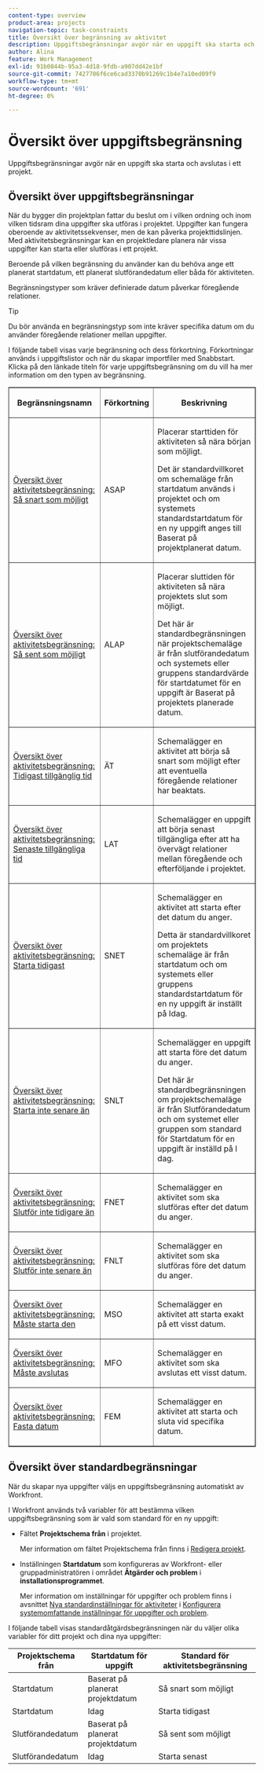 ```yaml
---
content-type: overview
product-area: projects
navigation-topic: task-constraints
title: Översikt över begränsning av aktivitet
description: Uppgiftsbegränsningar avgör när en uppgift ska starta och avslutas i ett projekt.
author: Alina
feature: Work Management
exl-id: 91b0844b-95a3-4d18-9fdb-a907dd42e1bf
source-git-commit: 7427706f6ce6cad3370b91269c1b4e7a10ed09f9
workflow-type: tm+mt
source-wordcount: '691'
ht-degree: 0%

---
```


# Översikt över uppgiftsbegränsning

<!-- Audited: 12/2023 -->

Uppgiftsbegränsningar avgör när en uppgift ska starta och avslutas i ett projekt.

## Översikt över uppgiftsbegränsningar

När du bygger din projektplan fattar du beslut om i vilken ordning och inom vilken tidsram dina uppgifter ska utföras i projektet. Uppgifter kan fungera oberoende av aktivitetssekvenser, men de kan påverka projekttidslinjen. Med aktivitetsbegränsningar kan en projektledare planera när vissa uppgifter kan starta eller slutföras i ett projekt.

Beroende på vilken begränsning du använder kan du behöva ange ett planerat startdatum, ett planerat slutförandedatum eller båda för aktiviteten.

Begränsningstyper som kräver definierade datum påverkar föregående relationer.

>[!TIP]
>
>Du bör använda en begränsningstyp som inte kräver specifika datum om du använder föregående relationer mellan uppgifter.

I följande tabell visas varje begränsning och dess förkortning. Förkortningar används i uppgiftslistor och när du skapar importfiler med Snabbstart. Klicka på den länkade titeln för varje uppgiftsbegränsning om du vill ha mer information om den typen av begränsning.

<table border="1" cellspacing="15" cellpadding="1"> 
 <col> 
 <col> 
 <col>
 <thead> 
  <tr> 
   <th> <p><strong>Begränsningsnamn</strong> </p> </th> 
   <th> <p><strong>Förkortning</strong> </p> </th> 
   <th> <p><strong>Beskrivning</strong> </p> </th> 
  </tr> 
 </thead> 
 <tbody> 
  <tr> 
   <td scope="col"> <p><a href="../../../manage-work/tasks/task-constraints/as-soon-as-possible.md" class="MCXref xref">Översikt över aktivitetsbegränsning: Så snart som möjligt</a> </p> </td> 
   <td scope="col"> <p>ASAP</p> </td>
   <td scope="col"> <p>Placerar starttiden för aktiviteten så nära början som möjligt.</p> 
   <p>Det är standardvillkoret om schemaläge från startdatum används i projektet och om systemets standardstartdatum för en ny uppgift anges till Baserat på projektplanerat datum. </p>
   </td> 
  </tr> 
  <tr> 
   <td scope="col"> <p><a href="../../../manage-work/tasks/task-constraints/as-late-as-possible.md" class="MCXref xref">Översikt över aktivitetsbegränsning: Så sent som möjligt </a> </p> </td> 
   <td scope="col"> <p>ALAP</p> </td> 
   <td scope="col"> <p>Placerar sluttiden för aktiviteten så nära projektets slut som möjligt.</p> 
   <p>Det här är standardbegränsningen när projektschemaläge är från slutförandedatum och systemets eller gruppens standardvärde för startdatumet för en uppgift är Baserat på projektets planerade datum. </p>
   </td> 
  </tr> 
  <tr> 
   <td scope="col"> <p><a href="../../../manage-work/tasks/task-constraints/earliest-available-time.md" class="MCXref xref">Översikt över aktivitetsbegränsning: Tidigast tillgänglig tid</a> </p> </td> 
   <td scope="col"> <p>ÄT</p> </td> 
 <td scope="col"> <p>Schemalägger en aktivitet att börja så snart som möjligt efter att eventuella föregående relationer har beaktats.</p> </td>
  </tr> 
  <tr> 
   <td scope="col"> <p><a href="../../../manage-work/tasks/task-constraints/latest-available-time.md" class="MCXref xref">Översikt över aktivitetsbegränsning: Senaste tillgängliga tid</a> </p> </td> 
   <td scope="col"> <p>LAT</p> </td> 
   <td scope="col"> <p>Schemalägger en uppgift att börja senast tillgängliga efter att ha övervägt relationer mellan föregående och efterföljande i projektet.</p> </td>
  </tr> 
  <tr> 
   <td scope="col"> <p><a href="../../../manage-work/tasks/task-constraints/start-no-earlier-than.md" class="MCXref xref">Översikt över aktivitetsbegränsning: Starta tidigast </a> </p> </td> 
   <td scope="col"> <p>SNET</p> </td> 
   <td scope="col"> <p>Schemalägger en aktivitet att starta efter det datum du anger.</p> 
   <p>Detta är standardvillkoret om projektets schemaläge är från startdatum och om systemets eller gruppens standardstartdatum för en ny uppgift är inställt på Idag.   </td> 
  </tr> 
  <tr> 
   <td scope="col"> <p><a href="../../../manage-work/tasks/task-constraints/start-no-later-than.md" class="MCXref xref">Översikt över aktivitetsbegränsning: Starta inte senare än </a> </p> </td> 
   <td scope="col"> <p>SNLT</p> </td> 
   <td scope="col"> <p>Schemalägger en uppgift att starta före det datum du anger.</p> 
   <p>Det här är standardbegränsningen om projektschemaläge är från Slutförandedatum och om systemet eller gruppen som standard för Startdatum för en uppgift är inställd på I dag. 
   </td> 
  </tr> 
  <tr> 
   <td scope="col"> <p><a href="../../../manage-work/tasks/task-constraints/finish-no-earlier-than.md" class="MCXref xref">Översikt över aktivitetsbegränsning: Slutför inte tidigare än </a> </p> </td> 
   <td scope="col"> <p>FNET</p> </td>
   <td scope="col"> <p>Schemalägger en aktivitet som ska slutföras efter det datum du anger.</p> </td> 
  </tr> 
  <tr> 
   <td scope="col"> <p><a href="../../../manage-work/tasks/task-constraints/finish-no-later-than.md" class="MCXref xref">Översikt över aktivitetsbegränsning: Slutför inte senare än </a> </p> </td> 
   <td scope="col"> <p>FNLT</p> </td> 
   <td scope="col"> <p>Schemalägger en aktivitet som ska slutföras före det datum du anger.</p> </td> 
  </tr> 
  <tr> 
   <td> <p><a href="../../../manage-work/tasks/task-constraints/must-start-on.md" class="MCXref xref">Översikt över aktivitetsbegränsning: Måste starta den</a> </p> </td> 
   <td scope="col"> <p>MSO</p> </td> 
   <td scope="col"> <p>Schemalägger en aktivitet att starta exakt på ett visst datum.</p> </td> 
  </tr> 
  <tr> 
   <td> <p><a href="../../../manage-work/tasks/task-constraints/must-finish-on.md" class="MCXref xref">Översikt över aktivitetsbegränsning: Måste avslutas </a> </p> </td> 
   <td scope="col"> <p>MFO</p> </td> 
   <td scope="col"> <p>Schemalägger en aktivitet som ska avslutas ett visst datum.</p> </td>
  </tr> 
  <tr> 
   <td> <p><a href="../../../manage-work/tasks/task-constraints/fixed-dates.md" class="MCXref xref">Översikt över aktivitetsbegränsning: Fasta datum</a> </p> </td> 
   <td> <p>FEM</p> </td> 
   <td> <p>Schemalägger en aktivitet att starta och sluta vid specifika datum.</p> </td> 
  </tr> 
 </tbody> 
</table>

## Översikt över standardbegränsningar

När du skapar nya uppgifter väljs en uppgiftsbegränsning automatiskt av Workfront.

I Workfront används två variabler för att bestämma vilken uppgiftsbegränsning som är vald som standard för en ny uppgift:

* Fältet **Projektschema från** i projektet.

  Mer information om fältet Projektschema från finns i [Redigera projekt](../../../manage-work/projects/manage-projects/edit-projects.md).

* Inställningen **Startdatum** som konfigureras av Workfront- eller gruppadministratören i området **Åtgärder och problem** i **installationsprogrammet**.

  Mer information om inställningar för uppgifter och problem finns i avsnittet [Nya standardinställningar för aktiviteter](../../../administration-and-setup/set-up-workfront/configure-system-defaults/set-task-issue-preferences.md#new-task-defaults) i [Konfigurera systemomfattande inställningar för uppgifter och problem](../../../administration-and-setup/set-up-workfront/configure-system-defaults/set-task-issue-preferences.md).

I följande tabell visas standardåtgärdsbegränsningen när du väljer olika variabler för ditt projekt och dina nya uppgifter:

| Projektschema från | Startdatum för uppgift | Standard för aktivitetsbegränsning |
|---|---|---|
| Startdatum | Baserat på planerat projektdatum | Så snart som möjligt |
| Startdatum | Idag | Starta tidigast |
| Slutförandedatum | Baserat på planerat projektdatum | Så sent som möjligt |
| Slutförandedatum | Idag | Starta senast |
